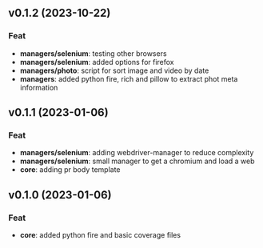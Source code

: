 ## v0.1.2 (2023-10-22)

### Feat

- **managers/selenium**: testing other browsers
- **managers/selenium**: added options for firefox
- **managers/photo**: script for sort image and video by date
- **managers**: added python fire, rich and pillow to extract phot meta information

## v0.1.1 (2023-01-06)

### Feat

- **managers/selenium**: adding webdriver-manager to reduce complexity
- **managers/selenium**: small manager to get a chromium and load a web
- **core**: adding pr body template

## v0.1.0 (2023-01-06)

### Feat

- **core**: added python fire and basic coverage files
